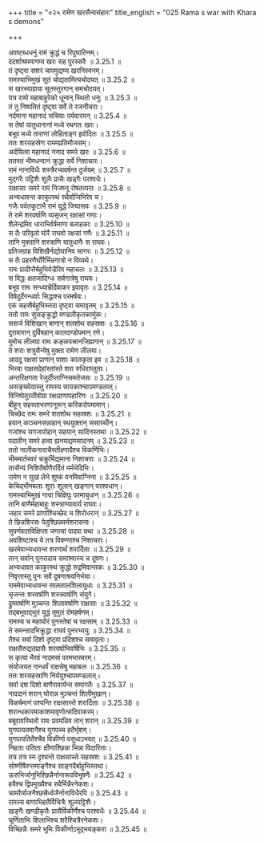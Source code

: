+++
title = "०२५ रामेण खरसैन्यसंहारः"
title_english = "025 Rama s war with Khara s demons"

+++

अवष्टब्धधनुं रामं क्रुद्धं च रिपुघातिनम्।  
ददर्शाश्रममागम्य खरः सह पुरस्सरैः ॥ 3.25.1 ॥   
तं दृष्ट्वा सशरं चापमुद्यम्य खरनिस्वनम्।  
रामस्याभिमुखं सूतं चोद्यतामित्यचोदयत् ॥ 3.25.2 ॥   
स खरस्याज्ञया सूतस्तुरगान् समचोदयत्।  
यत्र रामो महाबाहुरेको धून्वन् स्थितो धनुः ॥ 3.25.3 ॥   
तं तु निष्पतितं दृष्ट्वा सर्वे ते रजनीचराः।  
नर्दमाना महानादं सचिवाः पर्यवारयन् ॥ 3.25.4 ॥   
स तेषां यातुधानानां मध्ये रथगतः खरः।  
बभूव मध्ये ताराणां लोहिताङ्ग इवोदितः ॥ 3.25.5 ॥   
ततः शरसहस्रेण राममप्रतिमौजसम्।  
अर्दयित्वा महानादं ननाद समरे खरः ॥ 3.25.6 ॥   
ततस्तं भीमधन्वानं क्रुद्धा सर्वे निशाचारः।  
रामं नानाविधैः शस्त्रैरभ्यवर्षन्त दुर्जयम् ॥ 3.25.7 ॥   
मुद्गरैः पट्टिशैः शूलैः प्रासैः खड्गैः परश्वधैः।  
राक्षासाः समरे रामं निजघ्नू रोषतत्पराः ॥ 3.25.8 ॥   
अभ्यधावन्त काकुत्स्थं रथैर्वाजिभिरेव च।  
गजैः पर्वतकूटाभै रामं युद्धे जिघासवः ॥ 3.25.9 ॥   
ते रामे शरवर्षाणि व्यसृजन् रक्षासां गणाः।  
शैलेन्द्रमिव धाराभिर्वर्षमाणा बलाहकाः ॥ 3.25.10 ॥   
स तैः परिवृतो घोरै राघवो रक्षसां गणैः ॥ 3.25.11 ॥   
तानि मुक्तानि शस्त्राणि यातुधानैः स राघवः।  
प्रतिजग्राह विशिखैर्नद्योघानिव सागरः ॥ 3.25.12 ॥   
स तैः प्रहरणैर्घोरैर्भिन्नगात्रो न विव्यथे।  
रामः प्रादीप्तैर्बहुभिर्वज्रैरिव महाचलः ॥ 3.25.13 ॥   
स विद्धः क्षतजादिग्धः सर्वगात्रेषु राघवः।  
बभूव रामः सन्ध्याभ्रैर्दिवाकर इवावृतः ॥ 3.25.14 ॥   
विषेदुर्देगन्धर्वाः सिद्धाश्च परमर्षयः।  
एकं सहस्रैर्बहुभिस्तदा दृष्ट्वा समावृतम् ॥ 3.25.15 ॥   
ततो रामः सुसङ्क्रुद्धो मण्डलीकृतकार्मुकः।  
ससर्ज विशिखान् बाणान् शतशोथ सहस्रशः ॥ 3.25.16 ॥   
दुरावारान् दुर्विषहान् कालदण्डोपमान् रणे।  
मुमोच लीलया रामः कङ्कपत्त्रानजिह्मगान् ॥ 3.25.17 ॥   
ते शराः शत्रुसैन्येषु मुक्ता रामेण लीलया।  
आददू रक्षसां प्राणान् पाशाः कालकृता इव ॥ 3.25.18 ॥   
भित्त्वा राक्षसदेहांस्तांस्ते शरा रुधिराप्लुताः।  
अन्तरिक्षगता रेजुर्दीप्ताग्निसमतेजसः ॥ 3.25.19 ॥   
असङ्ख्येयास्तु रामस्य सायकाश्चापमण्डलात्।  
विनिष्पेतुरतीवोग्रा रक्षःप्राणापहारिणः ॥ 3.25.20 ॥   
बीहून् सहस्ताभरणानूरून् करिकरोपमामान्।  
चिच्छेद रामः समरे शतशोथ सहस्रशः ॥ 3.25.21 ॥   
हयान् काञ्चनसन्नाहान् रथयुक्तान् ससारथीन्।  
गजांश्च सगजारोहान् सहयान् सादिनस्तथा ॥ 3.25.22 ॥   
पदातीन् समरे हत्वा ह्यनयद्यमसादनम् ॥ 3.25.23 ॥   
ततो नालीकनाराचैस्तीक्ष्णाग्रैश्च विकर्णिभिः।  
भीममार्तस्वरं चक्रुर्भिद्यमाना निशाचराः ॥ 3.25.24 ॥   
तत्सैन्यं निशितैर्बाणैरर्दितं मर्मभेदिभिः।  
रामेण न सुखं लेभे शुष्कं वनमिवाग्निना ॥ 3.25.25 ॥   
केचिद्भीमबलाः शूराः शूलान् खङ्गान् परश्वधान्।  
रामस्याभिमुखं गत्वा चिक्षिपुः परमायुधान् ॥ 3.25.26 ॥   
तानि बाणैर्महाबाहुः शस्त्राण्यावार्य राघवः।  
जहार समरे प्राणांश्चिच्छेद च शिरोधरान् ॥ 3.25.27 ॥   
ते छिन्नशिरसः पेतुश्छिन्नवर्मशरासनाः।  
सुपर्णवातविक्षिप्ता जगत्यां पादपा यथा ॥ 3.25.28 ॥   
अवशिष्टाश्च ये तत्र विषण्णाश्च निशाचराः।  
खरमेवाभ्यधावन्त शरणार्थं शरार्दिताः ॥ 3.25.29 ॥   
तान् सर्वान् पुनरादाय समाश्वास्य च दूषणः।  
अभ्यधावत काकुत्स्थं क्रुद्धो रुद्रमिवान्तकः ॥ 3.25.30 ॥   
निवृत्तास्तु पुनः सर्वे दूषणाश्रयनिर्भयाः।  
राममेवाभ्यधावन्त सालतालशिलायुधाः ॥ 3.25.31 ॥   
सृजन्तः शरवर्षाणि शस्त्रवर्षाणि संयुगे।  
द्रुमवर्षाणि मुञ्चन्तः शिलावर्षाणि राक्षसाः ॥ 3.25.32 ॥   
तद्बभूवाद्भुतं युद्धं तुमुलं रोमहर्षणम्।  
रामस्य च महाघोरं पुनस्तेषां च रक्षसाम् ॥ 3.25.33 ॥   
ते समन्तादभिक्रुद्धा राघवं पुनरभ्ययुः ॥ 3.25.34 ॥   
तैश्च सर्वा दिशो दृष्ट्वा प्रदिशश्च समावृताः।  
राक्षसैरुद्यतप्रासैः शरवर्षाभिवर्षिभिः ॥ 3.25.35 ॥   
स कृत्वा भैरवं नादमस्रं परमभास्वरम्।  
संयोजयत गान्धर्वं राक्षसेषु महाबलः ॥ 3.25.36 ॥   
ततः शरसहस्राणि निर्ययुश्चापमण्डलात्।  
सर्वा दश दिशो बाणैरावार्यन्त समागतैः ॥ 3.25.37 ॥   
नाददानं शरान् घोरान्न मुञ्चन्तं शिलीमुखान्।  
विकर्षमाणं पश्यन्ति राक्षसास्ते शरार्दिताः ॥ 3.25.38 ॥   
शरान्धकारमाकाशमावृणोत्सदिवाकरम्।  
बबूवावस्थितो रामः प्रवमन्निव तान् शरान् ॥ 3.25.39 ॥   
युगपत्पतमानैश्च युगपच्च हतैर्भृशम्।  
युगपत्पतितैश्चैव विकीर्णा वसुधाऽभवत् ॥ 3.25.40 ॥   
निहताः पतिताः क्षीणाश्छिन्ना भिन्ना विदारिताः।  
तत्र तत्र स्म दृश्यन्ते राक्षसास्ते सहस्रशः ॥ 3.25.41 ॥   
सोष्णीषैरुत्तमाङ्गैश्च साङ्गदैर्बाहुभिस्तथा।  
ऊरुभिर्जानुभिश्छिन्नैर्नानारूपविभूषणैः ॥ 3.25.42 ॥   
हयैश्च द्विपमुख्यैश्च रथैर्भिन्नैरनेकशः।  
चामरैर्व्यजनैश्छत्त्रैर्ध्वजैर्नानाविधैरपि ॥ 3.25.43 ॥   
रामस्य बाणाभिहतैर्विचित्रैः शूलपट्टिशैः।  
खङ्गैः खण्डीकृतैः प्रासैर्विकीर्णैश्च परश्वधैः ॥ 3.25.44 ॥   
चूर्णिताभिः शिलाभिश्च शरैश्चित्रैरनेकशः।  
विच्छिन्नैः समरे भूमिः विकीर्णाऽभूद्भयङ्करा ॥ 3.25.45 ॥   
